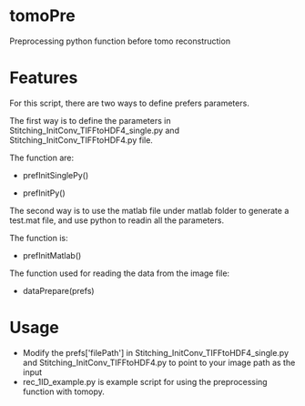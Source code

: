 tomoPre
============

Preprocessing python function before tomo reconstruction

Features
============



For this script, there are two ways to define prefers parameters. 

The first way is to define the parameters in Stitching_InitConv_TIFFtoHDF4_single.py and Stitching_InitConv_TIFFtoHDF4.py file.

The function are:

* prefInitSinglePy()

* prefInitPy()

The second way is to use the matlab file under matlab folder to generate a test.mat file, and use python to readin all the parameters.

The function is:

* prefInitMatlab()

The function used for reading the data from the image file:

* dataPrepare(prefs)

Usage
============
* Modify the prefs['filePath'] in Stitching_InitConv_TIFFtoHDF4_single.py and Stitching_InitConv_TIFFtoHDF4.py to point to your image path as the input
* rec_1ID_example.py is example script for using the preprocessing function with tomopy.
